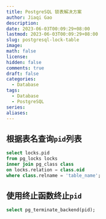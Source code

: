```yaml
---
title: PostgreSQL 锁表解决方案
author: Jiaqi Gao
description: 
date: 2023-06-03T00:09:29+08:00
lastmod: 2023-06-03T00:09:29+08:00
slug: postgresql-lock-table
image: 
math: false
license: 
hidden: false
comments: true
draft: false
categories: 
  - Database
tags:
  - Database
  - PostgreSQL
series:
aliases:
---
```


## 根据表名查询`pid`列表

```SQL
select locks.pid
from pg_locks locks
inner join pg_class class
on locks.relation = class.oid
where class.relname = 'table_name';
```

## 使用终止函数终止`pid`

```SQL
select pg_terminate_backend(pid);
```
